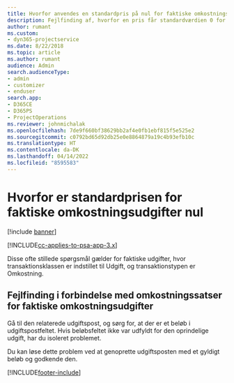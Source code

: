 ```yaml
---
title: Hvorfor anvendes en standardpris på nul for faktiske omkostningsudgifter?
description: Fejlfinding af, hvorfor en pris får standardværdien 0 for faktiske omkostningsudgifter.
author: rumant
ms.custom:
- dyn365-projectservice
ms.date: 8/22/2018
ms.topic: article
ms.author: rumant
audience: Admin
search.audienceType:
- admin
- customizer
- enduser
search.app:
- D365CE
- D365PS
- ProjectOperations
ms.reviewer: johnmichalak
ms.openlocfilehash: 7de9f660bf38629bb2af4e0fb1ebf815f5e525e2
ms.sourcegitcommit: c0792bd65d92db25e0e8864879a19c4b93efb10c
ms.translationtype: HT
ms.contentlocale: da-DK
ms.lasthandoff: 04/14/2022
ms.locfileid: "8595583"
---
```

# <a name="why-is-the-price-defaulting-to-zero-on-expense-cost-actuals"></a>Hvorfor er standardprisen for faktiske omkostningsudgifter nul

[!include [banner](../includes/psa-now-project-operations.md)]

[!INCLUDE[cc-applies-to-psa-app-3.x](../includes/cc-applies-to-psa-app-3x.md)]

Disse ofte stillede spørgsmål gælder for faktiske udgifter, hvor transaktionsklassen er indstillet til Udgift, og transaktionstypen er Omkostning.

## <a name="troubleshooting-cost-rates-on-expense-cost-actuals"></a>Fejlfinding i forbindelse med omkostningssatser for faktiske omkostningsudgifter

Gå til den relaterede udgiftspost, og sørg for, at der er et beløb i udgiftspostfeltet. Hvis beløbsfeltet ikke var udfyldt for den oprindelige udgift, har du isoleret problemet.
 
Du kan løse dette problem ved at genoprette udgiftsposten med et gyldigt beløb og godkende den.


[!INCLUDE[footer-include](../includes/footer-banner.md)]
